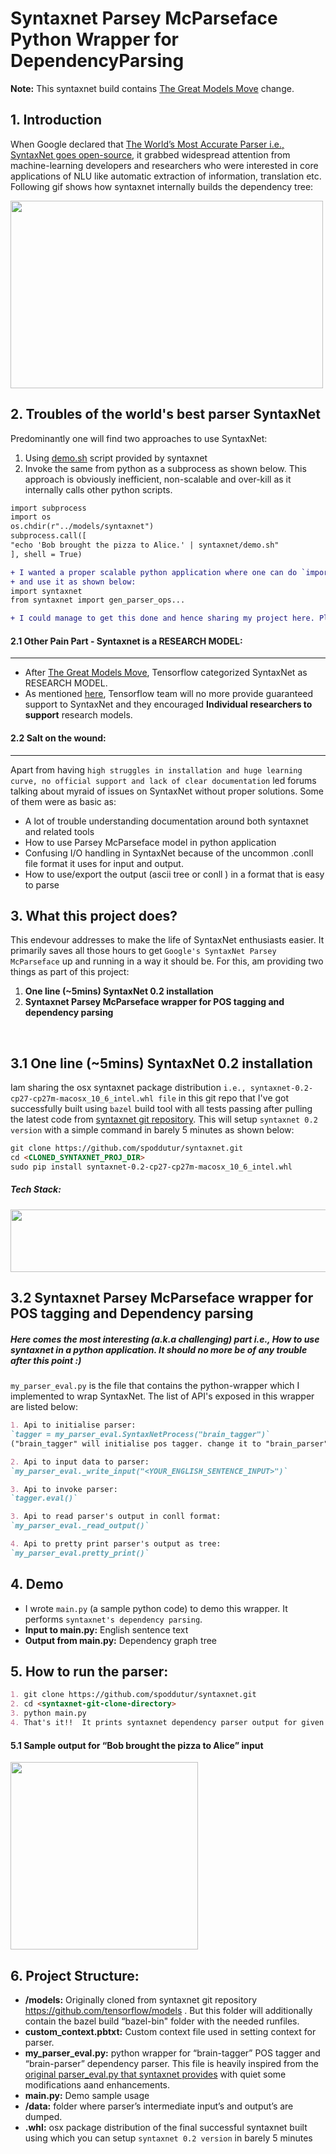 # Syntaxnet Parsey McParseface Python Wrapper for DependencyParsing
**Note:** This syntaxnet build contains [The Great Models Move](https://github.com/tensorflow/models/pull/2430) change. 

## 1. Introduction

When Google declared that [The World’s Most Accurate Parser i.e., SyntaxNet goes open-source](https://research.googleblog.com/2016/05/announcing-syntaxnet-worlds-most.html), it grabbed widespread attention from machine-learning developers and researchers who were interested in core applications of NLU like automatic extraction of information, translation etc. Following gif shows how syntaxnet internally builds the dependency tree:

<img src="https://github.com/tensorflow/models/blob/master/research/syntaxnet/g3doc/images/looping-parser.gif" width="500" height="300"/>

## 2. Troubles of the world's best parser SyntaxNet
Predominantly one will find two approaches to use SyntaxNet:
1. Using [demo.sh](https://github.com/tensorflow/models/blob/master/research/syntaxnet/syntaxnet/demo.sh) script provided by syntaxnet
2. Invoke the same from python as a subprocess as shown below. This approach is obviously inefficient, non-scalable and over-kill as it internally calls other python scripts.
```markdown
import subprocess
import os
os.chdir(r"../models/syntaxnet")
subprocess.call([    
"echo 'Bob brought the pizza to Alice.' | syntaxnet/demo.sh"
], shell = True)
```
```diff
+ I wanted a proper scalable python application where one can do `import syntaxnet` 
+ and use it as shown below:
import syntaxnet
from syntaxnet import gen_parser_ops...

+ I could manage to get this done and hence sharing my project here. Please find below as to how I got this!!
```

#### 2.1 Other Pain Part - Syntaxnet is a RESEARCH MODEL:
<hr/>

- After [The Great Models Move](https://github.com/tensorflow/models/pull/2430), Tensorflow categorized SyntaxNet as RESEARCH MODEL.
- As mentioned [here](https://github.com/tensorflow/models/pull/2430), Tensorflow team will no more provide  guaranteed support to SyntaxNet and they encouraged **Individual researchers to support** research models.

#### 2.2 Salt on the wound:
<hr/>

Apart from having `high struggles in installation and huge learning curve, no official support and lack of clear documentation` led forums talking about myraid of issues on SyntaxNet without proper solutions. Some of them were as basic as:
- A lot of trouble understanding documentation around both syntaxnet and related tools
- How to use Parsey McParseface model in python application
- Confusing I/O handling in SyntaxNet because of the uncommon .conll file format it uses for input and output.
- How to use/export the output (ascii tree or conll ) in a format that is easy to parse

## 3. What this project does?
This endevour addresses to make the life of SyntaxNet enthusiasts easier. It primarily saves all those hours to get `Google's SyntaxNet Parsey McParseface` up and running in a way it should be. For this, am providing two things as part of this project:
1. **One line (~5mins) SyntaxNet 0.2 installation**
2. **Syntaxnet Parsey McParseface wrapper for POS tagging and dependency parsing**

<br/>

## 3.1 One line (~5mins) SyntaxNet 0.2 installation
Iam sharing the osx syntaxnet package distribution `i.e., syntaxnet-0.2-cp27-cp27m-macosx_10_6_intel.whl file` in this git repo that I've got successfully built using `bazel` build tool with all tests passing after pulling the latest code from [syntaxnet git repository](https://github.com/tensorflow/models). This will setup `syntaxnet 0.2 version` with a simple command in barely 5 minutes as shown below:
```markdown
git clone https://github.com/spoddutur/syntaxnet.git
cd <CLONED_SYNTAXNET_PROJ_DIR>
sudo pip install syntaxnet-0.2-cp27-cp27m-macosx_10_6_intel.whl
```

##### Tech Stack:
<img src="https://user-images.githubusercontent.com/22542670/38137700-d6bb2276-3443-11e8-8aa2-6f883d978fed.png" width="600" height="100"/>

## 3.2 Syntaxnet Parsey McParseface wrapper for POS tagging and Dependency parsing 
##### Here comes the most interesting (a.k.a challenging) part i.e., How to use syntaxnet in a python application. It should no more be of any trouble after this point :)

`my_parser_eval.py` is the file that contains the python-wrapper which I implemented to wrap SyntaxNet. The list of API's exposed in this wrapper are listed below:
```markdown
1. Api to initialise parser: 
`tagger = my_parser_eval.SyntaxNetProcess("brain_tagger")`
("brain_tagger" will initialise pos tagger. change it to "brain_parser" for dependency parsing)

2. Api to input data to parser: 
`my_parser_eval._write_input("<YOUR_ENGLISH_SENTENCE_INPUT>")`

3. Api to invoke parser: 
`tagger.eval()`

3. Api to read parser's output in conll format:
`my_parser_eval._read_output()`

4. Api to pretty print parser's output as tree: 
`my_parser_eval.pretty_print()`
```
## 4. Demo
- I wrote `main.py` (a sample python code) to demo this wrapper. It performs `syntaxnet's dependency parsing`. 
- **Input to main.py:** English sentence text
- **Output from main.py:** Dependency graph tree

## 5. How to run the parser:
```markdown
1. git clone https://github.com/spoddutur/syntaxnet.git
2. cd <syntaxnet-git-clone-directory>
3. python main.py 
4. That's it!!  It prints syntaxnet dependency parser output for given input english sentence
```

#### 5.1 Sample output for “Bob brought the pizza to Alice” input
<img src="https://user-images.githubusercontent.com/22542670/38134694-d492419e-3431-11e8-87a3-dcd6d0d36ebb.png" width="300"/>

## 6. Project Structure:
- **/models:** Originally cloned from syntaxnet git repository https://github.com/tensorflow/models . But this folder will additionally contain the bazel build “bazel-bin" folder with the needed runfiles.
- **custom_context.pbtxt:** Custom context file used in setting context for parser.
- **my_parser_eval.py:** python wrapper for “brain-tagger” POS tagger and “brain-parser” dependency parser. This file is heavily inspired from the [original parser_eval.py that syntaxnet provides](https://github.com/tensorflow/models/blob/master/syntaxnet/syntaxnet/parser_eval.py) with quiet some modifications aand enhancements.
- **main.py:** Demo sample usage
- **/data:** folder where parser’s intermediate input’s and output’s are dumped.
- **.whl:** osx package distribution of the final successful syntaxnet built using which you can setup `syntaxnet 0.2 version` in barely 5 minutes 
